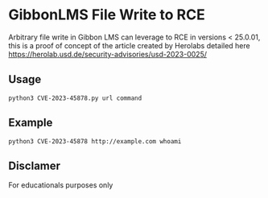 # GibbonLMS File Write to RCE
Arbitrary file write in Gibbon LMS can leverage to RCE in versions < 25.0.01, this is a proof of concept of the article created by Herolabs detailed here https://herolab.usd.de/security-advisories/usd-2023-0025/

## Usage

```
python3 CVE-2023-45878.py url command
```
## Example
```
python3 CVE-2023-45878 http://example.com whoami
```
## Disclamer
For educationals purposes only
